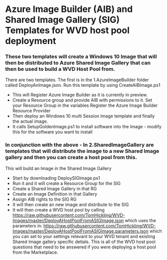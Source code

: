# Azure Image Builder (AIB) and Shared Image Gallery (SIG) Templates for WVD host pool deployment

### These two templates will create a Windows 10 Image that will then be distributed to Azure Shared Image Gallery that can then be used to build a WVD Host Pool from.

There are two templates. The first is in the 1.AzureImageBuilder folder called DeployAnImage.json. Run this template by using CreateAIBImage.ps1
- This will Register Azure Image Builder as it is currently in preview.
- Create a Resource group and provide AIB with permissions to it. Set your Resource Group in the variables Register the Azure Image   Builder Resource Provider
- Then deploy an Windows 10 multi Session Image template and finally the actual image.
- It calls SetupGoldenImage.ps1 to install software into the Image - modify this for the software you want to install

### In conjunction with the above - In 2.SharedImageGallery are templates that will distribute the image to a new Shared Image gallery and then you can create a host pool from this.

This will build an Image in the Shared Image Gallery
- Start by downloading DeploySIGImage.ps1
- Run it and it will create a Resource Group for the SIG
- Create a Shared Image Gallery in that RG
- Create an Image Definition in that Gallery
- Assign AIB rights to the SIG RG
- It will then create an new image and distribute to the SIG
- It will then create a WVD host pool by calling
  https://raw.githubusercontent.com/TomHickling/WVD-Images/master/DeployAHostPoolFromASIGImage.json 
  which uses the parameters in:
  https://raw.githubusercontent.com/TomHickling/WVD-Images/master/DeployAHostPoolFromASIGImage.parameters.json 
  which you can set to your settings relevant to your WVD tenant and existing Shared Image gallery specific detials. This is all of the WVD host pool questions that need to be answered if    you were deploying a host pool from the Marketplace.

